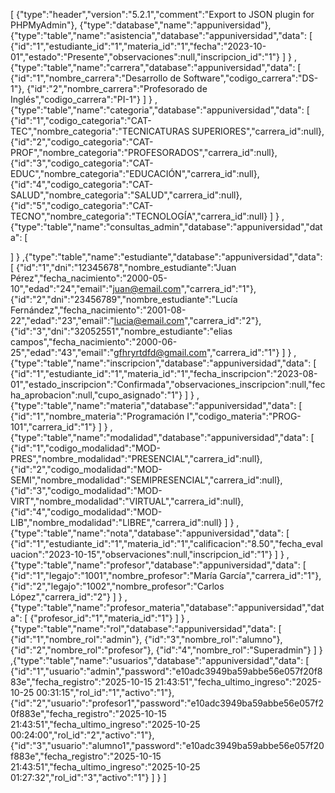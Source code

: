 [
{"type":"header","version":"5.2.1","comment":"Export to JSON plugin for PHPMyAdmin"},
{"type":"database","name":"appuniversidad"},
{"type":"table","name":"asistencia","database":"appuniversidad","data":
[
{"id":"1","estudiante_id":"1","materia_id":"1","fecha":"2023-10-01","estado":"Presente","observaciones":null,"inscripcion_id":"1"}
]
}
,{"type":"table","name":"carrera","database":"appuniversidad","data":
[
{"id":"1","nombre_carrera":"Desarrollo de Software","codigo_carrera":"DS-1"},
{"id":"2","nombre_carrera":"Profesorado de Inglés","codigo_carrera":"PI-1"}
]
}
,{"type":"table","name":"categoria","database":"appuniversidad","data":
[
{"id":"1","codigo_categoria":"CAT-TEC","nombre_categoria":"TECNICATURAS SUPERIORES","carrera_id":null},
{"id":"2","codigo_categoria":"CAT-PROF","nombre_categoria":"PROFESORADOS","carrera_id":null},
{"id":"3","codigo_categoria":"CAT-EDUC","nombre_categoria":"EDUCACIÓN","carrera_id":null},
{"id":"4","codigo_categoria":"CAT-SALUD","nombre_categoria":"SALUD","carrera_id":null},
{"id":"5","codigo_categoria":"CAT-TECNO","nombre_categoria":"TECNOLOGÍA","carrera_id":null}
]
}
,{"type":"table","name":"consultas_admin","database":"appuniversidad","data":
[

]
}
,{"type":"table","name":"estudiante","database":"appuniversidad","data":
[
{"id":"1","dni":"12345678","nombre_estudiante":"Juan Pérez","fecha_nacimiento":"2000-05-10","edad":"24","email":"juan@email.com","carrera_id":"1"},
{"id":"2","dni":"23456789","nombre_estudiante":"Lucía Fernández","fecha_nacimiento":"2001-08-22","edad":"23","email":"lucia@email.com","carrera_id":"2"},
{"id":"3","dni":"32052551","nombre_estudiante":"elias campos","fecha_nacimiento":"2000-06-25","edad":"43","email":"gfhryrtdfd@gmail.com","carrera_id":"1"}
]
}
,{"type":"table","name":"inscripcion","database":"appuniversidad","data":
[
{"id":"1","estudiante_id":"1","materia_id":"1","fecha_inscripcion":"2023-08-01","estado_inscripcion":"Confirmada","observaciones_inscripcion":null,"fecha_aprobacion":null,"cupo_asignado":"1"}
]
}
,{"type":"table","name":"materia","database":"appuniversidad","data":
[
{"id":"1","nombre_materia":"Programación I","codigo_materia":"PROG-101","carrera_id":"1"}
]
}
,{"type":"table","name":"modalidad","database":"appuniversidad","data":
[
{"id":"1","codigo_modalidad":"MOD-PRES","nombre_modalidad":"PRESENCIAL","carrera_id":null},
{"id":"2","codigo_modalidad":"MOD-SEMI","nombre_modalidad":"SEMIPRESENCIAL","carrera_id":null},
{"id":"3","codigo_modalidad":"MOD-VIRT","nombre_modalidad":"VIRTUAL","carrera_id":null},
{"id":"4","codigo_modalidad":"MOD-LIB","nombre_modalidad":"LIBRE","carrera_id":null}
]
}
,{"type":"table","name":"nota","database":"appuniversidad","data":
[
{"id":"1","estudiante_id":"1","materia_id":"1","calificacion":"8.50","fecha_evaluacion":"2023-10-15","observaciones":null,"inscripcion_id":"1"}
]
}
,{"type":"table","name":"profesor","database":"appuniversidad","data":
[
{"id":"1","legajo":"1001","nombre_profesor":"María García","carrera_id":"1"},
{"id":"2","legajo":"1002","nombre_profesor":"Carlos López","carrera_id":"2"}
]
}
,{"type":"table","name":"profesor_materia","database":"appuniversidad","data":
[
{"profesor_id":"1","materia_id":"1"}
]
}
,{"type":"table","name":"rol","database":"appuniversidad","data":
[
{"id":"1","nombre_rol":"admin"},
{"id":"3","nombre_rol":"alumno"},
{"id":"2","nombre_rol":"profesor"},
{"id":"4","nombre_rol":"Superadmin"}
]
}
,{"type":"table","name":"usuarios","database":"appuniversidad","data":
[
{"id":"1","usuario":"admin","password":"e10adc3949ba59abbe56e057f20f883e","fecha_registro":"2025-10-15 21:43:51","fecha_ultimo_ingreso":"2025-10-25 00:31:15","rol_id":"1","activo":"1"},
{"id":"2","usuario":"profesor1","password":"e10adc3949ba59abbe56e057f20f883e","fecha_registro":"2025-10-15 21:43:51","fecha_ultimo_ingreso":"2025-10-25 00:24:00","rol_id":"2","activo":"1"},
{"id":"3","usuario":"alumno1","password":"e10adc3949ba59abbe56e057f20f883e","fecha_registro":"2025-10-15 21:43:51","fecha_ultimo_ingreso":"2025-10-25 01:27:32","rol_id":"3","activo":"1"}
]
}
]
